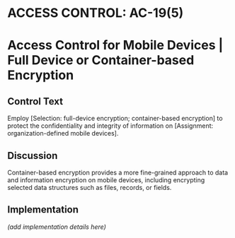 # ACCESS CONTROL: AC-19(5)
# Access Control for Mobile Devices | Full Device or Container-based Encryption

## Control Text

Employ [Selection: full-device encryption; container-based encryption] to protect the confidentiality and integrity of information on [Assignment: organization-defined mobile devices].

## Discussion

Container-based encryption provides a more fine-grained approach to data and information encryption on mobile devices, including encrypting selected data structures such as files, records, or fields.

## Implementation

_(add implementation details here)_